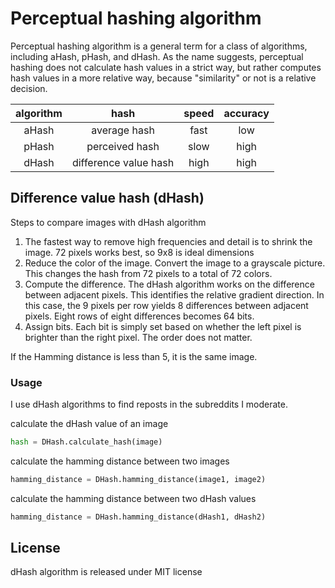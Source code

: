 # Perceptual hashing algorithm

Perceptual hashing algorithm is a general term for a class of algorithms, including aHash, pHash, and dHash. As the name suggests, perceptual hashing does not calculate hash values ​​in a strict way, but rather computes hash values ​​in a more relative way, because "similarity" or not is a relative decision.

| **algorithm** |       **hash**        | **speed** | **accuracy** |
| :-----------: | :-------------------: | :-------: | :----------: |
|     aHash     |     average hash      |   fast    |     low      |
|     pHash     |    perceived hash     |   slow    |     high     |
|     dHash     | difference value hash |   high    |     high     |

## Difference value hash (dHash)

Steps to compare images with dHash algorithm

1.  The fastest way to remove high frequencies and detail is to shrink the image. 72 pixels works best, so 9x8 is ideal dimensions
2.  Reduce the color of the image. Convert the image to a grayscale picture. This changes the hash from 72 pixels to a total of 72 colors.
3.  Compute the difference. The dHash algorithm works on the difference between adjacent pixels. This identifies the relative gradient direction. In this case, the 9 pixels per row yields 8 differences between adjacent pixels. Eight rows of eight differences becomes 64 bits.
4.  Assign bits. Each bit is simply set based on whether the left pixel is brighter than the right pixel. The order does not matter.

If the Hamming distance is less than 5, it is the same image.

### Usage

I use dHash algorithms to find reposts in the subreddits I moderate.

calculate the dHash value of an image

```python
hash = DHash.calculate_hash(image)
```

calculate the hamming distance between two images

```python
hamming_distance = DHash.hamming_distance(image1, image2)
```

calculate the hamming distance between two dHash values

```python
hamming_distance = DHash.hamming_distance(dHash1, dHash2)
```

## License

dHash algorithm is released under MIT license
